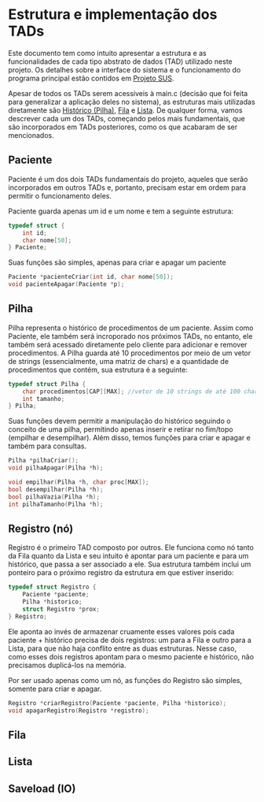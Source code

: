 # Estrutura e implementação dos TADs
Este documento tem como intuito apresentar a estrutura e as funcionalidades de cada tipo abstrato de dados (TAD) utilizado neste projeto. Os detalhes sobre a interface do sistema e o funcionamento do programa principal estão contidos em [Projeto SUS](../README.md).  

Apesar de todos os TADs serem acessíveis à main.c (decisão que foi feita para generalizar a aplicação deles no sistema), as estruturas mais utilizadas diretamente são [Histórico (Pilha)](Pilha.h), [Fila](Fila.h) e [Lista](Lista.h). De qualquer forma, vamos descrever cada um dos TADs, começando pelos mais fundamentais, que são incorporados em TADs posteriores, como os que acabaram de ser mencionados.  

## Paciente
Paciente é um dos dois TADs fundamentais do projeto, aqueles que serão incorporados em outros TADs e, portanto, precisam estar em ordem para permitir o funcionamento deles.  

Paciente guarda apenas um id e um nome e tem a seguinte estrutura:  

```c
typedef struct {
    int id;
    char nome[50];
} Paciente;
```

Suas funções são simples, apenas para criar e apagar um paciente  

```c
Paciente *pacienteCriar(int id, char nome[50]);
void pacienteApagar(Paciente *p);
```

## Pilha
Pilha representa o histórico de procedimentos de um paciente. Assim como Paciente, ele também será incroporado nos próximos TADs, no entanto, ele também será acessado diretamente pelo cliente para adicionar e remover procedimentos. A Pilha guarda até 10 procedimentos por meio de um vetor de strings (essencialmente, uma matriz de chars) e a quantidade de procedimentos que contém, sua estrutura é a seguinte:

```c
typedef struct Pilha {
    char procedimentos[CAP][MAX]; //vetor de 10 strings de até 100 chars
    int tamanho;
} Pilha;
```

Suas funções devem permitir a manipulação do histórico seguindo o conceito de uma pilha, permitindo apenas inserir e retirar no fim/topo (empilhar e desempilhar). Além disso, temos funções para criar e apagar e também para consultas.

```c
Pilha *pilhaCriar();
void pilhaApagar(Pilha *h);

void empilhar(Pilha *h, char proc[MAX]);
bool desempilhar(Pilha *h);
bool pilhaVazia(Pilha *h);
int pilhaTamanho(Pilha *h);
```

## Registro (nó)
Registro é o primeiro TAD composto por outros. Ele funciona como nó tanto da Fila quanto da Lista e seu intuito é apontar para um paciente e para um histórico, que passa a ser associado a ele. Sua estrutura também inclui um ponteiro para o próximo registro da estrutura em que estiver inserido:

```c
typedef struct Registro {
    Paciente *paciente;
    Pilha *historico;
    struct Registro *prox;
} Registro;
```

Ele aponta ao invés de armazenar cruamente esses valores pois cada paciente + histórico precisa de dois registros: um para a Fila e outro para a Lista, para que não haja conflito entre as duas estruturas. Nesse caso, como esses dois registros apontam para o mesmo paciente e histórico, não precisamos duplicá-los na memória.  

Por ser usado apenas como um nó, as funções do Registro são simples, somente para criar e apagar.

```c
Registro *criarRegistro(Paciente *paciente, Pilha *historico);
void apagarRegistro(Registro *registro);
```

## Fila

## Lista

## Saveload (IO)
